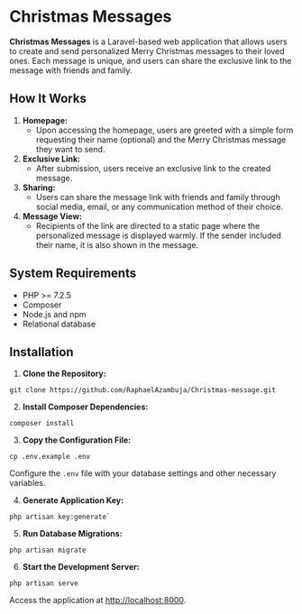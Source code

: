 # Christmas Messages

**Christmas Messages** is a Laravel-based web application that allows users to create and send personalized Merry Christmas messages to their loved ones. Each message is unique, and users can share the exclusive link to the message with friends and family.

## How It Works

1. **Homepage:**
    - Upon accessing the homepage, users are greeted with a simple form requesting their name (optional) and the Merry Christmas message they want to send.
2. **Exclusive Link:**
    - After submission, users receive an exclusive link to the created message.
3. **Sharing:**
    - Users can share the message link with friends and family through social media, email, or any communication method of their choice.
4. **Message View:**
    - Recipients of the link are directed to a static page where the personalized message is displayed warmly. If the sender included their name, it is also shown in the message.

## System Requirements

- PHP >= 7.2.5
- Composer
- Node.js and npm
- Relational database

## Installation

1. **Clone the Repository:**

```
git clone https://github.com/RaphaelAzambuja/Christmas-message.git
```

2. **Install Composer Dependencies:**

```
composer install
```

3. **Copy the Configuration File:**

```
cp .env.example .env
```

Configure the `.env` file with your database settings and other necessary variables.

4. **Generate Application Key:**

```
php artisan key:generate`
```

5. **Run Database Migrations:**

```
php artisan migrate
```

6. **Start the Development Server:**

```
php artisan serve
```

Access the application at [http://localhost:8000](http://localhost:8000/).
